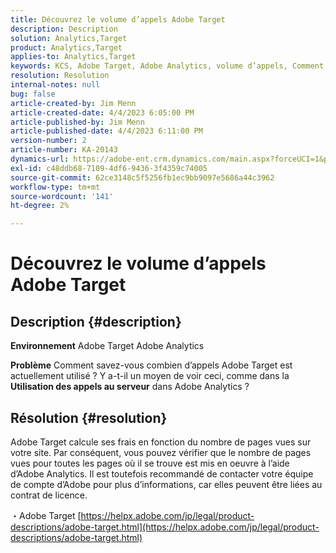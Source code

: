 ```yaml
---
title: Découvrez le volume d’appels Adobe Target
description: Description
solution: Analytics,Target
product: Analytics,Target
applies-to: Analytics,Target
keywords: KCS, Adobe Target, Adobe Analytics, volume d’appels, Comment
resolution: Resolution
internal-notes: null
bug: false
article-created-by: Jim Menn
article-created-date: 4/4/2023 6:05:00 PM
article-published-by: Jim Menn
article-published-date: 4/4/2023 6:11:00 PM
version-number: 2
article-number: KA-20143
dynamics-url: https://adobe-ent.crm.dynamics.com/main.aspx?forceUCI=1&pagetype=entityrecord&etn=knowledgearticle&id=6b960434-13d3-ed11-a7c7-6045bd006268
exl-id: c48ddb68-7109-4df6-9436-3f4359c74005
source-git-commit: 62ce3148c5f5256fb1ec9bb9097e5686a44c3962
workflow-type: tm+mt
source-wordcount: '141'
ht-degree: 2%

---
```


# Découvrez le volume d’appels Adobe Target

## Description {#description}


<b>Environnement</b>
Adobe Target Adobe Analytics

<b>Problème</b>
Comment savez-vous combien d’appels Adobe Target est actuellement utilisé ?
Y a-t-il un moyen de voir ceci, comme dans la <b>Utilisation des appels au serveur</b> dans Adobe Analytics ?


## Résolution {#resolution}


Adobe Target calcule ses frais en fonction du nombre de pages vues sur votre site.
Par conséquent, vous pouvez vérifier que le nombre de pages vues pour toutes les pages où il se trouve est mis en oeuvre à l’aide d’Adobe Analytics.
Il est toutefois recommandé de contacter votre équipe de compte d’Adobe pour plus d’informations, car elles peuvent être liées au contrat de licence.

・Adobe Target
[https://helpx.adobe.com/jp/legal/product-descriptions/adobe-target.html](https://helpx.adobe.com/jp/legal/product-descriptions/adobe-target.html)
